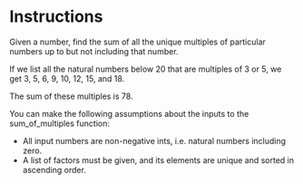 # Instructions
Given a number, find the sum of all the unique multiples of particular numbers up to but not including that number.

If we list all the natural numbers below 20 that are multiples of 3 or 5, we get 3, 5, 6, 9, 10, 12, 15, and 18.

The sum of these multiples is 78.

You can make the following assumptions about the inputs to the sum_of_multiples function:

- All input numbers are non-negative ints, i.e. natural numbers including zero.
- A list of factors must be given, and its elements are unique and sorted in ascending order.
